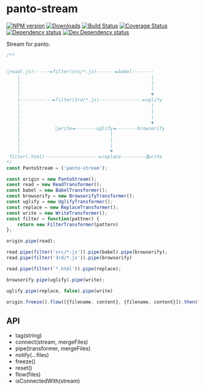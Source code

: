 # panto-stream
[![NPM version][npm-image]][npm-url] [![Downloads][downloads-image]][npm-url] [![Build Status][travis-image]][travis-url] [![Coverage Status][coverage-image]][coverage-url] [![Dependency status][david-dm-image]][david-dm-url] [![Dev Dependency status][david-dm-dev-image]][david-dm-dev-url]

Stream for panto.

```js
/**


🚴read(.js)------►filter(src/*.js)-------►babel--------
    |                                                |
    |                                                |
    |                                                |
    |                                                ▼
    |------------►filter(3rd/*.js)----------------►uglify
    |                                                |
    |                                                |
    |                                                |
    |                                                ▼
    |             🏅write◄--------uglify◄--------browserify
    |                                 |
    |                                 |
    |                                 |
    |                                 ▼
 filter(.html)--------------------►replace---------🎖write
*/
const PantoStream = ('panto-stream');

const origin = new PantoStream();
const read = new ReadTransformer();
const babel = new BabelTransformer();
const browserify = new BrowserifyTransformer();
const uglify = new UglifyTransformer();
const replace = new ReplaceTransformer();
const write = new WriteTransformer();
const filter = function(pattner) {
    return new FilterTransformer(pattern)
};

origin.pipe(read);

read.pipe(filter('src/*.js')).pipe(babel).pipe(browserify);
read.pipe(filter('3rd/*.js')).pipe(browserify)

read.pipe(filter('*.html')).pipe(replace);

browserify.pipe(uglify).pipe(write);

uglify.pipe(replace, false).pipe(write)

origin.freeze().flow([{filename, content}, {filename, content}]).then(files => {});
```

## API
 - tag(string)
 - connect(stream, mergeFiles)
 - pipe(transformer, mergeFiles)
 - notify(...files)
 - freeze()
 - reset()
 - flow(files)
 - isConnectedWith(stream)

[npm-url]: https://npmjs.org/package/panto-stream
[downloads-image]: http://img.shields.io/npm/dm/panto-stream.svg
[npm-image]: http://img.shields.io/npm/v/panto-stream.svg
[travis-url]: https://travis-ci.org/pantojs/panto-stream
[travis-image]: http://img.shields.io/travis/pantojs/panto-stream.svg
[david-dm-url]:https://david-dm.org/pantojs/panto-stream
[david-dm-image]:https://david-dm.org/pantojs/panto-stream.svg
[david-dm-dev-url]:https://david-dm.org/pantojs/panto-stream#info=devDependencies
[david-dm-dev-image]:https://david-dm.org/pantojs/panto-stream/dev-status.svg
[coverage-image]:https://coveralls.io/repos/github/pantojs/panto-stream/badge.svg?branch=master
[coverage-url]:https://coveralls.io/github/pantojs/panto-stream?branch=master